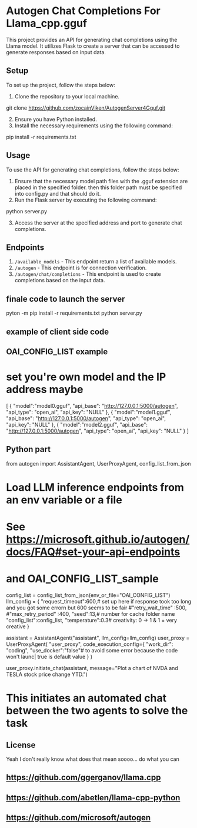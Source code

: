 # Autogen Chat Completions For Llama_cpp.gguf

This project provides an API for generating chat completions using the Llama model. It utilizes Flask to create a server that can be accessed to generate responses based on input data.

## Setup

To set up the project, follow the steps below:

1. Clone the repository to your local machine.

git clone https://github.com/zocainViken/AutogenServer4Gguf.git


2. Ensure you have Python installed.
3. Install the necessary requirements using the following command:


pip install -r requirements.txt



## Usage

To use the API for generating chat completions, follow the steps below:

1. Ensure that the necessary model path files with the .gguf extension are placed in the specified folder.
then this folder path must be specified into config.py and that should do it.
2. Run the Flask server by executing the following command:


python server.py



3. Access the server at the specified address and port to generate chat completions.

## Endpoints

1. `/available_models` - This endpoint return a list of available models.
2. `/autogen` - This endpoint is for connection verification.
3. `/autogen/chat/completions` - This endpoint is used to create completions based on the input data.


## finale code to launch the server

pyton -m pip install -r requirements.txt
python server.py

## example of client side code

## OAI_CONFIG_LIST example
# set you're own model and the IP address maybe
[
    {
        "model":"model0.gguf",
        "api_base": "http://127.0.0.1:5000/autogen",
        "api_type": "open_ai",
        "api_key": "NULL"
    },
    {
        "model":"model1.gguf",
        "api_base": "http://127.0.0.1:5000/autogen",
        "api_type": "open_ai",
        "api_key": "NULL"
    },
    {
        "model":"model2.gguf",
        "api_base": "http://127.0.0.1:5000/autogen",
        "api_type": "open_ai",
        "api_key": "NULL"
    }
]



## Python part 

from autogen import AssistantAgent, UserProxyAgent, config_list_from_json

# Load LLM inference endpoints from an env variable or a file
# See https://microsoft.github.io/autogen/docs/FAQ#set-your-api-endpoints
# and OAI_CONFIG_LIST_sample

config_list = config_list_from_json(env_or_file="OAI_CONFIG_LIST")
llm_config = {
    "request_timeout":600,# set up here if response took too long and you got some errorn but 600 seems to be fair
    #"retry_wait_time" :500,
    #"max_retry_period" :400,
    "seed":13,# number for cache folder name
    "config_list":config_list,
    "temperature":0.3# creativity: 0 -> 1 & 1 = very creative 
}


assistant = AssistantAgent("assistant", llm_config=llm_config)
user_proxy = UserProxyAgent(
                            "user_proxy",
                            code_execution_config={
                                                "work_dir": "coding",
                                                "use_docker":"false"# to avoid some error because the code won't launc| true is default value
                                                }
                           )


user_proxy.initiate_chat(assistant, message="Plot a chart of NVDA and TESLA stock price change YTD.")
# This initiates an automated chat between the two agents to solve the task


## License

Yeah I don't really know what does that mean soooo...
do what you can




## https://github.com/ggerganov/llama.cpp
## https://github.com/abetlen/llama-cpp-python
## https://github.com/microsoft/autogen